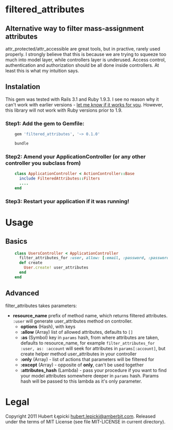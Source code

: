# filtered\_attributes

## Alternative way to filter mass-assignment attributes

attr_protected/attr_accessible are great tools, but in practive, rarely
used properly. I strongly believe that this is because we are trying to
squeeze too much into model layer, while controllers layer is underused.
Access control, authentication and authorization should be all done
inside controllers. At least this is what my intuition says.

## Instalation

This gem was tested with Rails 3.1 and Ruby 1.9.3. I see no reason why
it can't work with earlier versions - <a
href="mailto:hubert.lepicki@amberbit.com">let me know if it works for
you</a>. However, this library will not work with Ruby versions prior to
1.9.

### Step1: Add the gem to Gemfile:

```ruby
    gem 'filtered_attributes', '~> 0.1.0'
```

```bash
    bundle
```

### Step2: Amend your ApplicationController (or any other controller you subclass from)

```ruby
    class ApplicationController < ActionController::Base
      include FilteredAttributes::Filters
      ....
    end
```
### Step3: Restart your application if it was running!

# Usage

## Basics

```ruby
    class UsersController < ApplicationController
      filter_attributes_for :user, allow: [:email, :password, :password_confirmation]
      def create
        User.create! user_attributes
      end
    end
```

## Advanced

filter\_attributes takes parameters:

- **resource_name** prefix of method name, which returns filtered
  attributes. ```:user``` will generate user_attributes method on
controller.
  - **options** (Hash), with keys
  - **:allow** (Array) list of allowed attributes, defaults to ```[]```
  - **:as** (Symbol) key in ```params``` hash, from where attributes are
    taken, defaults to resource_name, for example ```filter_attributes_for :user, as: :account```
will seek for attributes in ```params[:account]```, but create helper method
user_attributes in your controller
  - **:only** (Array) - list of actions that parameters will be filtered
    for
  - **:except** (Array) - opposite of **only**, can't be used together
  - **:attributes_hash** (Lambda) - pass your procedure if you want to
    find your model attributes somewhere deeper in ```params``` hash. Params
hash will be passed to this lambda as it's only parameter.

# Legal
Copyright 2011 Hubert Łępicki <hubert.lepicki@amberbit.com>. Released
under the terms of MIT License (see file MIT-LICENSE in current
directory).
